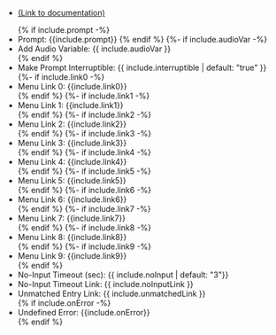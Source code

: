 - [(Link to documentation)](https://help.webex.com/en-us/article/n5595zd/Webex-Contact-Center-Setup-and-Administration-Guide#Cisco_Concept.dita_8a8f0369-60b9-4d31-af05-9338f7aa54be)
<ul>
{% if include.prompt -%}
<li>Prompt: {{include.prompt}} </lo>
{% endif %}
{%- if include.audioVar -%}
<li>Add Audio Variable: {{ include.audioVar }} </li>
{% endif %}
<li>Make Prompt Interruptible: {{ include.interruptible | default: "true" }}</li>
{%- if include.link0 -%}
<li>Menu Link 0: {{include.link0}} </li>
{% endif %}
{%- if include.link1 -%}
<li>Menu Link 1: {{include.link1}} </li>
{% endif %}
{%- if include.link2 -%}<li>Menu Link 2: {{include.link2}}</li>
{% endif %}
{%- if include.link3 -%}
<li>Menu Link 3: {{include.link3}} </li>
{% endif %}
{%- if include.link4 -%}
<li>Menu Link 4: {{include.link4}} </li>
{% endif %}
{%- if include.link5 -%}
<li>Menu Link 5: {{include.link5}} </li>
{% endif %}
{%- if include.link6 -%}
<li>Menu Link 6: {{include.link6}} </li>
{% endif %}
{%- if include.link7 -%}
<li>Menu Link 7: {{include.link7}} </li>
{% endif %}
{%- if include.link8 -%}
<li>Menu Link 8: {{include.link8}} </li>
{% endif %}
{%- if include.link9 -%}
<li>Menu Link 9: {{include.link9}} </li>
{% endif %}
<li>No-Input Timeout (sec): {{ include.noInput | default: "3"}}</li>
<li>No-Input Timeout Link: {{ include.noInputLink  }}</li>
<li>Unmatched Entry Link: {{ include.unmatchedLink }}</li>
{% if include.onError -%}
<li>Undefined Error: {{include.onError}}</li>
{% endif %}
</ul>